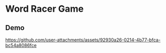 # Word Racer Game


## Demo
https://github.com/user-attachments/assets/92930a26-0214-4b77-bfca-bc54a8086fce

